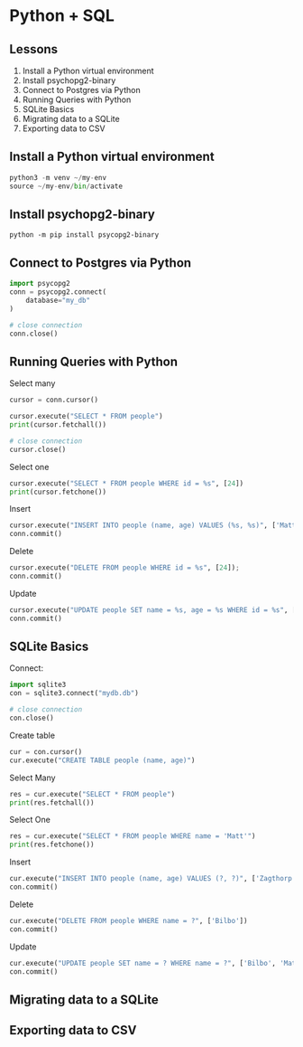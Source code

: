 # Python + SQL

## Lessons

1. Install a Python virtual environment
1. Install psychopg2-binary
1. Connect to Postgres via Python
1. Running Queries with Python
1. SQLite Basics
1. Migrating data to a SQLite
1. Exporting data to CSV

## Install a Python virtual environment

```python
python3 -m venv ~/my-env
source ~/my-env/bin/activate
```

## Install psychopg2-binary

```
python -m pip install psycopg2-binary
```

## Connect to Postgres via Python

```python
import psycopg2
conn = psycopg2.connect(
    database="my_db"
)

# close connection
conn.close()
```

## Running Queries with Python

Select many

```python
cursor = conn.cursor()

cursor.execute("SELECT * FROM people")
print(cursor.fetchall())

# close connection
cursor.close()
```

Select one

```python
cursor.execute("SELECT * FROM people WHERE id = %s", [24])
print(cursor.fetchone())
```

Insert

```python
cursor.execute("INSERT INTO people (name, age) VALUES (%s, %s)", ['Matt', 43])
conn.commit()
```

Delete

```python
cursor.execute("DELETE FROM people WHERE id = %s", [24]);
conn.commit()
```

Update

```python
cursor.execute("UPDATE people SET name = %s, age = %s WHERE id = %s", ['Matt', 43, 20])
conn.commit()
```

## SQLite Basics

Connect:

```python
import sqlite3
con = sqlite3.connect("mydb.db")

# close connection
con.close()
```

Create table

```python
cur = con.cursor()
cur.execute("CREATE TABLE people (name, age)")
```

Select Many

```python
res = cur.execute("SELECT * FROM people")
print(res.fetchall())
```

Select One

```python
res = cur.execute("SELECT * FROM people WHERE name = 'Matt'")
print(res.fetchone())
```

Insert

```python
cur.execute("INSERT INTO people (name, age) VALUES (?, ?)", ['Zagthorp', 543])
con.commit()
```

Delete

```python
cur.execute("DELETE FROM people WHERE name = ?", ['Bilbo'])
con.commit()
```

Update

```python
cur.execute("UPDATE people SET name = ? WHERE name = ?", ['Bilbo', 'Matthew'])
con.commit()
```

## Migrating data to a SQLite

## Exporting data to CSV


